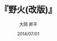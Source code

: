 ---
title: "『野火(改版)』"
description: "敗北が決定的となったフィリピン戦線で結核に冒され、わずか数本の芋を渡されて本隊を追放された田村一等兵。野火の燃えひろがる原野を彷徨う田村は、極度の飢えに襲われ、自分の血を吸った蛭まで食べたあげく、友軍の屍体に目を向ける…。平凡な一人の中年男の異常な戦争体験をもとにして、彼がなぜ人肉嗜食に踏み切れなかったかをたどる戦争文学の代表的作品である。"
date: 2014/07/01
draft: false
hideToc: false
enableToc: true
enableTocContent: false
author: "大岡 昇平"
tags: 
- 敗戦
category: 
- 戦争文学
- 小説
series:
- 新潮文庫
- 早稲田大学必修基礎演習テキスト100(2020年度)
image: images/feature2/content.png
---